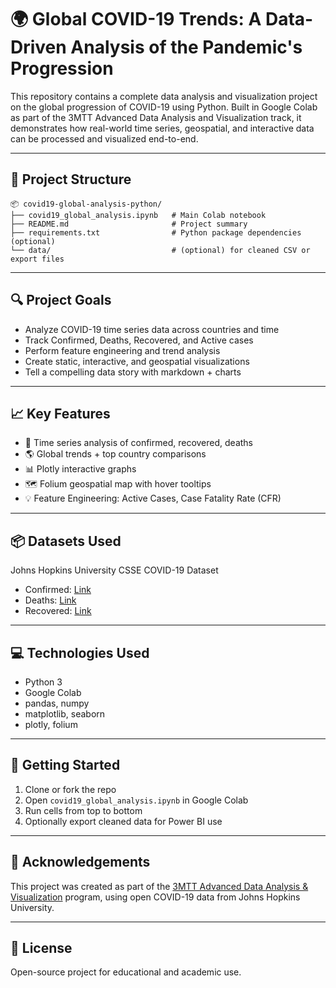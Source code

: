 
# 🌍 Global COVID-19 Trends: A Data-Driven Analysis of the Pandemic's Progression

This repository contains a complete data analysis and visualization project on the global progression of COVID-19 using Python. Built in Google Colab as part of the 3MTT Advanced Data Analysis and Visualization track, it demonstrates how real-world time series, geospatial, and interactive data can be processed and visualized end-to-end.

---

## 📁 Project Structure

```
📦 covid19-global-analysis-python/
├── covid19_global_analysis.ipynb   # Main Colab notebook
├── README.md                       # Project summary
├── requirements.txt                # Python package dependencies (optional)
└── data/                           # (optional) for cleaned CSV or export files
```

---

## 🔍 Project Goals

- Analyze COVID-19 time series data across countries and time
- Track Confirmed, Deaths, Recovered, and Active cases
- Perform feature engineering and trend analysis
- Create static, interactive, and geospatial visualizations
- Tell a compelling data story with markdown + charts

---

## 📈 Key Features

- 📅 Time series analysis of confirmed, recovered, deaths
- 🌎 Global trends + top country comparisons
- 📊 Plotly interactive graphs
- 🗺️ Folium geospatial map with hover tooltips
- 💡 Feature Engineering: Active Cases, Case Fatality Rate (CFR)

---

## 📦 Datasets Used

Johns Hopkins University CSSE COVID-19 Dataset  
- Confirmed: [Link](https://raw.githubusercontent.com/CSSEGISandData/COVID-19/master/csse_covid_19_data/csse_covid_19_time_series/time_series_covid19_confirmed_global.csv)  
- Deaths: [Link](https://raw.githubusercontent.com/CSSEGISandData/COVID-19/master/csse_covid_19_data/csse_covid_19_time_series/time_series_covid19_deaths_global.csv)  
- Recovered: [Link](https://raw.githubusercontent.com/CSSEGISandData/COVID-19/master/csse_covid_19_data/csse_covid_19_time_series/time_series_covid19_recovered_global.csv)

---

## 💻 Technologies Used

- Python 3
- Google Colab
- pandas, numpy
- matplotlib, seaborn
- plotly, folium

---

## 🚀 Getting Started

1. Clone or fork the repo
2. Open `covid19_global_analysis.ipynb` in Google Colab
3. Run cells from top to bottom
4. Optionally export cleaned data for Power BI use

---

## 👏 Acknowledgements

This project was created as part of the [3MTT Advanced Data Analysis & Visualization](https://3mtt.nitda.gov.ng/) program, using open COVID-19 data from Johns Hopkins University.

---

## 📜 License

Open-source project for educational and academic use.

